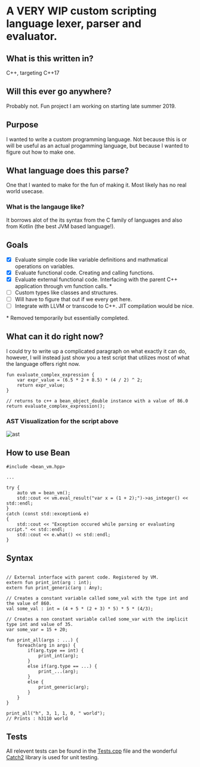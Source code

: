 # A VERY WIP custom scripting language lexer, parser and evaluator.
## What is this written in?
C++, targeting C++17
## Will this ever go anywhere?
Probably not. Fun project I am working on starting late summer 2019.
## Purpose
I wanted to write a custom programming language. Not because this is or will be useful as an actual progamming language, but because I wanted to figure out how to make one.


## What language does this parse?
One that I wanted to make for the fun of making it.  Most likely has no real world usecase.
### What is the langauge like?
It borrows alot of the its syntax from the C family of languages and also from Kotlin (the best JVM based language!).
## Goals
- [x] Evaluate simple code like variable definitions and mathmatical operations on variables.
- [x] Evaluate functional code. Creating and calling functions.
- [x] Evaluate external functional code. Interfacing with the parent C++ application through vm function calls. \* 
- [ ] Custom types like classes and structures.
- [ ] Will have to figure that out if we every get here.
- [ ] Integrate with LLVM or transcode to C++. JIT compilation would be nice.

\* Removed temporarily but essentially completed.

## What can it do right now?
I could try to write up a complicated paragraph on what exactly it can do, however, I will instead just show you a test script that utilizes most of what the language offers right now.

```
fun evaluate_complex_expression {
    var expr_value = (6.5 * 2 + 8.5) * (4 / 2) ^ 2;
    return expr_value;
}

// returns to c++ a bean_object_double instance with a value of 86.0
return evaluate_complex_expression();
```

### AST Visualization for the script above

![ast](https://i.imgur.com/6v4bcqb.png)

## How to use Bean

```
#include <bean_vm.hpp>

...

try {
    auto vm = bean_vm();
    std::cout << vm.eval_result("var x = (1 + 2);")->as_integer() << std::endl;
}
catch (const std::exception& e)
{
	std::cout << "Exception occured while parsing or evaluating script." << std::endl;
	std::cout << e.what() << std::endl;
}
```

## Syntax
```

// External interface with parent code. Registered by VM.
extern fun print_int(arg : int);
extern fun print_generic(arg : Any);

// Creates a constant variable called some_val with the type int and the value of 860.
val some_val : int = (4 + 5 * (2 + 3) * 5) * 5 * (4/3);

// Creates a non constant variable called some_var with the implicit type int and value of 35.
var some_var = 15 + 20;

fun print_all(args : ...) {
    foreach(arg in args) {
        if(arg.type == int) {
            print_int(arg);
        }
        else if(arg.type == ...) {
            print_...(arg);
        }
        else {
            print_generic(arg);
        }
    }
}

print_all("h", 3, 1, 1, 0, " world");
// Prints : h3110 world

```

## Tests

All relevent tests can be found in the [Tests.cpp](https://github.com/maxkunes/bean/blob/master/tests.cpp) file and the wonderful [Catch2](https://github.com/catchorg/Catch2) library is used for unit testing.

